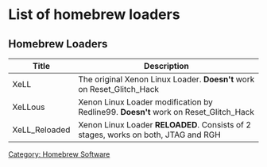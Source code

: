 # List of homebrew loaders

## Homebrew Loaders

| Title          | Description                                                                         |
| -------------- | ----------------------------------------------------------------------------------- |
| XeLL           | The original Xenon Linux Loader. **Doesn't** work on Reset_Glitch_Hack              |
| XeLLous        | Xenon Linux Loader modification by Redline99. **Doesn't** work on Reset_Glitch_Hack |
| XeLL_Reloaded  | Xenon Linux Loader **RELOADED**. Consists of 2 stages, works on both, JTAG and RGH  |


[Category: Homebrew Software](/Homebrew)

